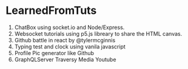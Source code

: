 # LearnedFromTuts  
1. ChatBox using socket.io and Node/Express.    
2. Websocket tutorials using p5.js libreary to share the HTML canvas.  
3. Github battle in react by @tylermcginnis
4. Typing test and clock using vanila javascript
5. Profile Pic generator like Github  
6. GraphQLServer Traversy Media Youtube
